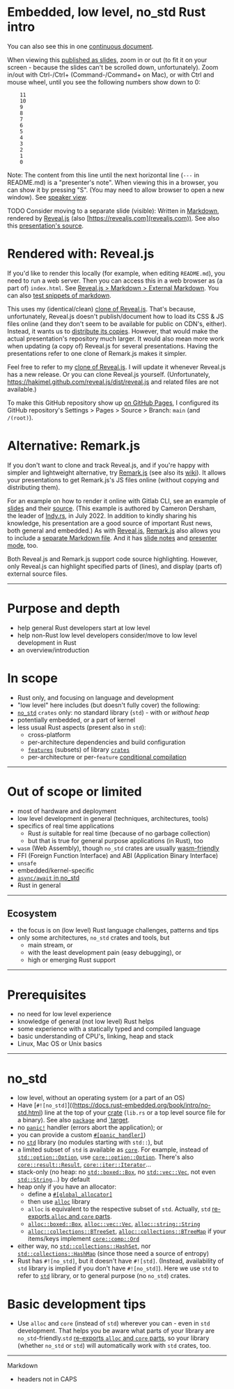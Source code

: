 # Embedded, low level, no_std Rust intro

You can also see this in one [continuous
document](https://github.com/peter-kehl/embedded_low_level_rust/blob/main/README.md).

When viewing this [published as
slides](https://peter-kehl.github.io/embedded_low_level_rust), zoom in or out
(to fit it on your screen - because the slides can't be scrolled down,
unfortunately). Zoom in/out with Ctrl-/Ctrl+ (Command-/Command+ on Mac), or
with Ctrl and mouse wheel, until you see the following numbers show down to 0:
```
    11
    10
    9
    8
    7
    6
    5
    4
    3
    2
    1
    0
```

Note: The content from this line until the next horizontal line (`---` in
README.md) is a "presenter's note". When viewing this in a browser, you can show
it by pressing "S". (You may need to allow browser to open a new window). See
[speaker view](https://revealjs.com/speaker-view).

TODO Consider moving to a separate slide (visible):
Written in [Markdown](https://revealjs.com/markdown), rendered by
[Reveal.js](https://github.com/hakimel/reveal.js) (also
[https://revealjs.com](revealjs.com)). See also this [presentation's
source](https://github.com/peter-kehl/embedded_low_level_rust/blob/main/README.md?plain=1).

# Rendered with: Reveal.js
If you'd like to render this locally (for example, when editing `README.md`),
you need to run a web server. Then you can access this in a web browser as (a
part of) `index.html`. See [Reveal.js > Markdown > External
Markdown](https://revealjs.com/markdown/#external-markdown). You can also [test
snippets of markdown](https://marked.js.org/demo).

This uses my (identical/clean) [clone of Reveal.js](). That's because,
unfortunately, Reveal.js doesn't publish/document how to load its CSS & JS files
online (and they don't seem to be available for public on CDN's, either).
Instead, it wants us to [distribute its
copies](https://revealjs.com/installation). However, that would make the actual
presentation's repository much larger. It would also mean more work when
updating (a copy of) Reveal.js for several presentations. Having the
presentations refer to one clone of Remark.js makes it simpler.

Feel free to refer to my [clone of
Reveal.js](https://peter-kehl.github.io/reveal.js). I will update it whenever
Reveal.js has a new release. Or you can clone Reveal.js yourself.
(Unfortunately, https://hakimel.github.com/reveal.js/dist/reveal.js and related
files are not available.)

To make this GitHub repository show up [on GitHub
Pages](https://peter-kehl.github.io/embedded_low_level_rust), I configured its
GitHub repository's Settings > Pages > Source > Branch: `main` (and `/(root)`).

# Alternative: Remark.js
If you don't want to clone and track Reveal.js, and if you're happy with simpler
and lightweight alternative, try [Remark.js](https://remarkjs.com) (see also its
[wiki](https://github.com/gnab/remark/wiki)). It allows your presentations to
get Remark.js's JS files online (without copying and distributing them).

For an example on how to render it online with Gitlab CLI, see an example of
[slides](https://gitlab.com/indyrs/july2022) and their
[source](https://gitlab.com/indyrs/july2022/-/blob/main/index.html). (This
example is authored by Cameron Dersham, the leader of
[Indy.rs](https://indy.rs), in July 2022. In addition to kindly sharing his
knowledge, his presentation are a good source of important Rust news, both
general and embedded.) As with [Reveal.js](revealjs.com),
[Remark.js](https://remarkjs.com) also allows you to include a [separate
Markdown file](https://github.com/gnab/remark/wiki#external-markdown=). And it
has [slide notes](https://github.com/gnab/remark/wiki/Markdown#slide-notes=) and
[presenter mode](https://github.com/gnab/remark/wiki#getting-started=), too.

Both Reveal.js and Remark.js support code source highlighting. However, only
Reveal.js can highlight specified parts of (lines), and display (parts of)
external source files.

---
# Purpose and depth
 * help general Rust developers start at low level
 * help non-Rust low level developers consider/move to low level development in
   Rust
 * an overview/introduction

# In scope
 * Rust only, and focusing on language and development
 * "low level" here includes (but doesn't fully cover) the following:
 * [`no_std`](https://docs.rust-embedded.org/book/intro/no-std.html) `crates` only: no standard library (`std`) - with or _without heap_
 * potentially embedded, or a part of kernel
 * less usual Rust aspects (present also in `std`):
   * cross-platform
   * per-architecture dependencies and build configuration
   * [`features`](https://doc.rust-lang.org/nightly/cargo/reference/features.html) (subsets) of library [`crates`](https://doc.rust-lang.org/nightly/cargo/appendix/glossary.html#crate)
   * per-architecture or per-`feature` [conditional compilation](https://doc.rust-lang.org/nightly/reference/conditional-compilation.html)

---
# Out of scope or limited
 * most of hardware and deployment
 * low level development in general (techniques, architectures, tools)
 * specifics of real time applications
   * Rust *is* suitable for real time (because of no garbage collection)
   * but that is true for general purpose applications (in Rust), too
 * `wasm` (Web Assembly), though `no_std` crates are usually
   [wasm-friendly](https://rahul-thakoor.github.io/using-no-standard-library-crates-with-webassembly)
 * FFI (Foreign Function Interface) and ABI (Application Binary Interface)
 * `unsafe`
 * embedded/kernel-specific
 * [`async/await` in no_std](https://ferrous-systems.com/blog/stable-async-on-embedded)
 * Rust in general
---
## Ecosystem
 * the focus is on (low level) Rust language challenges, patterns and tips
 * only some architectures, `no_std` crates and tools, but
   * main stream, or
   * with the least development pain (easy debugging), or
   * high or emerging Rust support
---
# Prerequisites
 * no need for low level experience
 * knowledge of general (not low level) Rust helps
 * some experience with a statically typed and compiled language
 * basic understanding of CPU's, linking, heap and stack
 * Linux, Mac OS or Unix basics
---
# no_std
 * low level, without an operating system (or a part of an OS)
 * Have [`#![no_std]`]((https://docs.rust-embedded.org/book/intro/no-std.html) line at the top of your [crate](https://doc.rust-lang.org/nightly/cargo/appendix/glossary.html#crate) (`lib.rs` or a top level source file for a binary). See also [`package`](https://doc.rust-lang.org/nightly/cargo/appendix/glossary.html#package) and [`target](https://doc.rust-lang.org/nightly/cargo/appendix/glossary.html#target).
 * no [`panic!`](https://doc.rust-lang.org/nightly/book/ch09-03-to-panic-or-not-to-panic.html) handler (errors abort the application); or
 * you can provide a custom [`#[panic_handler]`](https://doc.rust-lang.org/nightly/std/alloc/trait.GlobalAlloc.html))
 * no [`std`](https://doc.rust-lang.org/nightly/std/index.html) library (no modules starting with `std::`), but
 * a limited subset of `std` is available as [`core`](https://doc.rust-lang.org/nightly/core/index.html). For example, instead of [`std::option::Option`](https://doc.rust-lang.org/nightly/std/option/enum.Option.html), use [`core::option::Option`](https://doc.rust-lang.org/nightly/core/option/enum.Option.html). There's also [`core::result::Result`](https://doc.rust-lang.org/nightly/core/result/enum.Result.html), [`core::iter::Iterator`](https://doc.rust-lang.org/nightly/core/iter/trait.Iterator.html)...
 * stack-only (no heap: no [`std::boxed::Box`](https://doc.rust-lang.org/nightly/std/boxed/struct.Box.html), no [`std::vec::Vec`](https://doc.rust-lang.org/nightly/std/vec/struct.Vec.html), not even [`std::String`](https://doc.rust-lang.org/nightly/std/string/struct.String.html)...) by default
 * heap only if you have an allocator:
   * define a [`#[global_allocator]`](https://doc.rust-lang.org/nightly/std/prelude/v1/macro.global_allocator.html)
   * then use [`alloc`](https://doc.rust-lang.org/nightly/alloc/index.html) library
   * `alloc` is equivalent to the respective subset of `std`. Actually, `std` [re-exports `alloc` and `core` parts](https://doc.rust-lang.org/nightly/src/std/lib.rs.html).
   * [`alloc::boxed::Box`](https://doc.rust-lang.org/nightly/alloc/boxed/struct.Box.html), [`alloc::vec::Vec`](https://doc.rust-lang.org/nightly/alloc/vec/struct.Vec.html), [`alloc::string::String`](https://doc.rust-lang.org/nightly/alloc/string/struct.String.html)
   * [`alloc::collections::BTreeSet`](https://doc.rust-lang.org/nightly/alloc/collections/index.html#reexport.BTreeSet), [`alloc::collections::BTreeMap`](https://doc.rust-lang.org/nightly/alloc/collections/index.html#reexport.BTreeMap) if your items/keys implement [`core::comp::Ord`](https://doc.rust-lang.org/nightly/core/cmp/trait.Ord.html)
 * either way, no [`std::collections::HashSet`](https://doc.rust-lang.org/nightly/std/collections/struct.HashSet.html), nor [`std::collections::HashMap`](https://doc.rust-lang.org/nightly/std/collections/struct.HashMap.html) (since those need a source of entropy)
 * Rust has `#![no_std]`, but it doesn't have `#![std]`. (Instead, availability of `std` library is implied if you don't have `#![no_std]`). Here we use `std` to refer to [`std`](https://doc.rust-lang.org/nightly/std/index.html) library, or to general purpose (no `no_std`) crates.

# Basic development tips
 * Use `alloc` and `core` (instead of `std`) wherever you can - even in `std` development. That helps you be aware what parts of your library are `no_std`-friendly.`std` [re-exports `alloc` and `core` parts](https://doc.rust-lang.org/nightly/src/std/lib.rs.html), so your library (whether `no_std` or `std`) will automatically work with `std` crates, too.

---
Markdown
 * headers not in CAPS